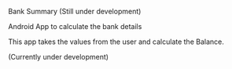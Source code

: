 Bank Summary (Still under development)

Android App to calculate the bank details

This app takes the values from the user and calculate the Balance.

(Currently under development)
